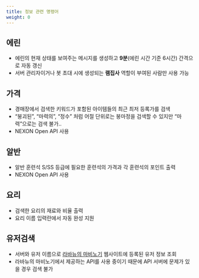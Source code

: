 ```yaml
---
title: 정보 관련 명령어
weight: 0
---
```

## 에린
- 에린의 현재 상태를 보여주는 메시지를 생성하고 **9분**(에린 시간 기준 6시간) 간격으로 자동 갱신
- 서버 관리자이거나 봇 초대 시에 생성되는 **램집사** 역할이 부여된 사람만 사용 가능
## 가격
- 경매장에서 검색한 키워드가 포함된 아이템들의 최근 최저 등록가를 검색
- “붕괴된”, “마력의”, “정수” 처럼 어절 단위로는 붕마정을 검색할 수 있지만 “마력”으로는 검색 불가..
- NEXON Open API 사용
## 알반
- 알반 훈련석 S/SS 등급에 필요한 훈련석의 가격과 각 훈련석의 포인트 출력
- NEXON Open API 사용
## 요리
- 검색한 요리의 재료와 비율 출력
- 요리 이름 입력란에서 자동 완성 지원
## 유저검색
- 서버와 유저 이름으로 [라바뉴의 마비노기](https://mabi.labanyu.com/) 웹사이트에 등록된 유저 정보 조회
- 라바뉴의 마비노기에서 제공하는 API를 사용 중이기 때문에 API 서버에 문제가 있을 경우 검색 불가
